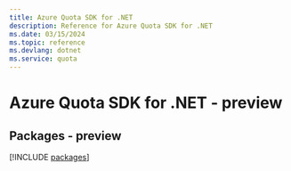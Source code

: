 ```yaml
---
title: Azure Quota SDK for .NET
description: Reference for Azure Quota SDK for .NET
ms.date: 03/15/2024
ms.topic: reference
ms.devlang: dotnet
ms.service: quota
---
```

# Azure Quota SDK for .NET - preview
## Packages - preview
[!INCLUDE [packages](quota-index.md)]
